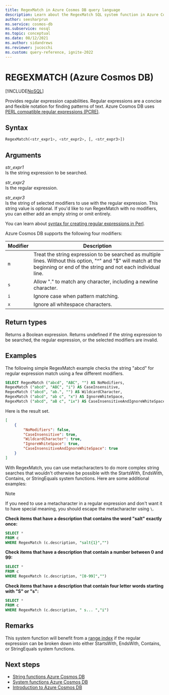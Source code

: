 ```yaml
---
title: RegexMatch in Azure Cosmos DB query language
description: Learn about the RegexMatch SQL system function in Azure Cosmos DB
author: seesharprun
ms.service: cosmos-db
ms.subservice: nosql
ms.topic: conceptual
ms.date: 08/12/2021
ms.author: sidandrews
ms.reviewer: jucocchi
ms.custom: query-reference, ignite-2022
---
```

# REGEXMATCH (Azure Cosmos DB)
[!INCLUDE[NoSQL](../../includes/appliesto-nosql.md)]

Provides regular expression capabilities. Regular expressions are a concise and flexible notation for finding patterns of text. Azure Cosmos DB uses [PERL compatible regular expressions (PCRE)](http://www.pcre.org/). 

## Syntax
  
```sql
RegexMatch(<str_expr1>, <str_expr2>, [, <str_expr3>])  
```  
  
## Arguments
  
*str_expr1*  
   Is the string expression to be searched.  
  
*str_expr2*  
   Is the regular expression.

*str_expr3*  
   Is the string of selected modifiers to use with the regular expression. This string value is optional. If you'd like to run RegexMatch with no modifiers, you can either add an empty string or omit entirely. 

You can learn about [syntax for creating regular expressions in Perl](https://perldoc.perl.org/perlre). 

Azure Cosmos DB supports the following four modifiers:

| Modifier | Description |
| ------ | ----------- |
| `m` | Treat the string expression to be searched as multiple lines. Without this option, "^" and "$" will match at the beginning or end of the string and not each individual line. |
| `s` | Allow "." to match any character, including a newline character. | 
| `i` | Ignore case when pattern matching. |
| `x` | Ignore all whitespace characters. |

## Return types
  
  Returns a Boolean expression. Returns undefined if the string expression to be searched, the regular expression, or the selected modifiers are invalid.
  
## Examples
  
The following simple RegexMatch example checks the string "abcd" for regular expression match using a few different modifiers.
  
```sql
SELECT RegexMatch ("abcd", "ABC", "") AS NoModifiers, 
RegexMatch ("abcd", "ABC", "i") AS CaseInsensitive, 
RegexMatch ("abcd", "ab.", "") AS WildcardCharacter,
RegexMatch ("abcd", "ab c", "x") AS IgnoreWhiteSpace, 
RegexMatch ("abcd", "aB c", "ix") AS CaseInsensitiveAndIgnoreWhiteSpace 
```  
  
 Here is the result set.  
  
```json
[
    {
        "NoModifiers": false,
        "CaseInsensitive": true,
        "WildcardCharacter": true,
        "IgnoreWhiteSpace": true,
        "CaseInsensitiveAndIgnoreWhiteSpace": true
    }
]
```

With RegexMatch, you can use metacharacters to do more complex string searches that wouldn't otherwise be possible with the StartsWith, EndsWith, Contains, or StringEquals system functions. Here are some additional examples:

> [!NOTE] 
> If you need to use a metacharacter in a regular expression and don't want it to have special meaning, you should escape the metacharacter using `\`.

**Check items that have a description that contains the word "salt" exactly once:**

```sql
SELECT * 
FROM c 
WHERE RegexMatch (c.description, "salt{1}","")
```

**Check items that have a description that contain a number between 0 and 99:**

```sql
SELECT * 
FROM c 
WHERE RegexMatch (c.description, "[0-99]","")
```

**Check items that have a description that contain four letter words starting with "S" or "s":**

```sql
SELECT * 
FROM c 
WHERE RegexMatch (c.description, " s... ","i")
```

## Remarks

This system function will benefit from a [range index](../../index-policy.md#includeexclude-strategy) if the regular expression can be broken down into either StartsWith, EndsWith, Contains, or StringEquals system functions.

## Next steps

- [String functions Azure Cosmos DB](system-functions.yml)
- [System functions Azure Cosmos DB](system-functions.md)
- [Introduction to Azure Cosmos DB](../../introduction.md)
